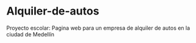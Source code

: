 # Alquiler-de-autos
Proyecto escolar: Pagina web para un empresa de alquiler de autos en la ciudad de Medellín
